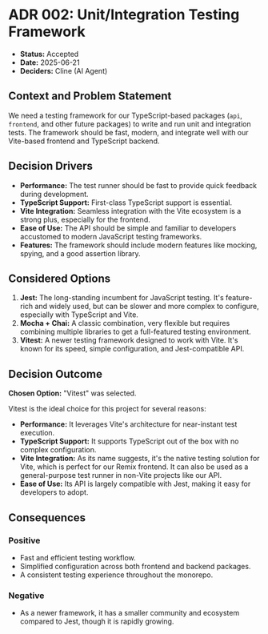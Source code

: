 # ADR 002: Unit/Integration Testing Framework

-   **Status:** Accepted
-   **Date:** 2025-06-21
-   **Deciders:** Cline (AI Agent)

## Context and Problem Statement

We need a testing framework for our TypeScript-based packages (`api`, `frontend`, and other future packages) to write and run unit and integration tests. The framework should be fast, modern, and integrate well with our Vite-based frontend and TypeScript backend.

## Decision Drivers

-   **Performance:** The test runner should be fast to provide quick feedback during development.
-   **TypeScript Support:** First-class TypeScript support is essential.
-   **Vite Integration:** Seamless integration with the Vite ecosystem is a strong plus, especially for the frontend.
-   **Ease of Use:** The API should be simple and familiar to developers accustomed to modern JavaScript testing frameworks.
-   **Features:** The framework should include modern features like mocking, spying, and a good assertion library.

## Considered Options

1.  **Jest:** The long-standing incumbent for JavaScript testing. It's feature-rich and widely used, but can be slower and more complex to configure, especially with TypeScript and Vite.
2.  **Mocha + Chai:** A classic combination, very flexible but requires combining multiple libraries to get a full-featured testing environment.
3.  **Vitest:** A newer testing framework designed to work with Vite. It's known for its speed, simple configuration, and Jest-compatible API.

## Decision Outcome

**Chosen Option:** "Vitest" was selected.

Vitest is the ideal choice for this project for several reasons:

-   **Performance:** It leverages Vite's architecture for near-instant test execution.
-   **TypeScript Support:** It supports TypeScript out of the box with no complex configuration.
-   **Vite Integration:** As its name suggests, it's the native testing solution for Vite, which is perfect for our Remix frontend. It can also be used as a general-purpose test runner in non-Vite projects like our API.
-   **Ease of Use:** Its API is largely compatible with Jest, making it easy for developers to adopt.

## Consequences

### Positive

-   Fast and efficient testing workflow.
-   Simplified configuration across both frontend and backend packages.
-   A consistent testing experience throughout the monorepo.

### Negative

-   As a newer framework, it has a smaller community and ecosystem compared to Jest, though it is rapidly growing.
